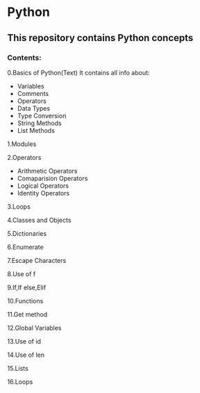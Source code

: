 # Python

## This repository contains Python concepts

### Contents:

0.Basics of Python(Text)
  It contains all info about:
  - Variables
  - Comments
  - Operators
  - Data Types
  - Type Conversion
  - String Methods
  - List Methods
  
1.Modules

2.Operators
  - Arithmetic Operators
  - Comaparision Operators
  - Logical Operators
  - Identity Operators

3.Loops

4.Classes and Objects

5.Dictionaries

6.Enumerate

7.Escape Characters

8.Use of f

9.If,If else,Elif

10.Functions

11.Get method

12.Global Variables

13.Use of id

14.Use of len

15.Lists

16.Loops


